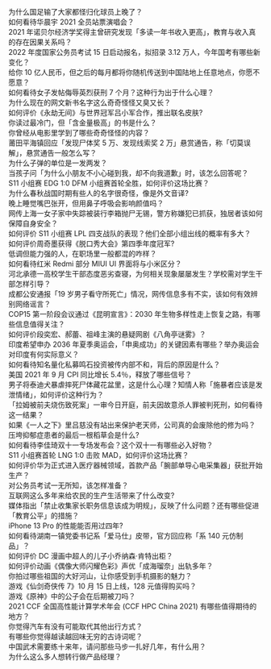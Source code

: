 为什么国足输了大家都怪归化球员上晚了？  
如何看待华晨宇 2021 全员站票演唱会？  
2021 年诺贝尔经济学奖得主曾研究发现「多读一年书收入更高」，教育与收入真的存在因果关系吗？  
2022 年度国家公务员考试 15 日启动报名，拟招录 3.12 万人，今年国考有哪些新变化？  
给你 10 亿人民币，但之后的每月都将你随机传送到中国陆地上任意地点，你愿不愿意？  
如何看待女子发帖侮辱英烈获刑 7 个月？这种行为出于什么心理？  
为什么现在的网文新书名字这么奇奇怪怪又臭又长？  
如何评价《永劫无间》与世界冠军吕小军合作，推出联名皮肤?  
你读过最冷门，但「含金量极高」的书是什么？  
你曾经从电影里学到了哪些奇奇怪怪的内容？  
莆田平海镇回应「发现尸体奖 5 万、发现线索奖 2 万」悬赏通告，称「切莫误解」，悬赏通告一般怎么写？  
为什么子弹的单位是一发两发？  
当孩子问「为什么小朋友不小心碰到我，却不向我道歉」时，该怎么回答呢？  
S11 小组赛 EDG 1:0 DFM 小组赛首轮全胜，如何评价这场比赛？  
为什么春秋战国时期有些人的名字很奇怪，像是外文音译?  
晚上睡觉嘴巴张开，但用鼻子呼吸会影响颜值吗？  
网传上海一女子家中失踪被装行李箱抛尸无锡，警方称嫌犯已抓获，独居者该如何保障自身安全？  
如何评价 S11 小组赛 LPL 四支战队的表现？他们全部小组出线的概率有多大？  
如何评价周奇墨获得《脱口秀大会》第四季年度冠军?  
低调但能力强的人，在职场里一般都混的咋样？  
如何看待红米 Redmi 部分 MIUI UI 界面将与小米区分？  
河北承德一高校学生干部态度恶劣查寝，为何相关现象屡屡发生？学校需对学生干部怎样引导？  
成都公安通报「19 岁男子看守所死亡」情况，网传信息多有不实，该如何有效辨别网络谣言？  
COP15 第一阶段会议通过《昆明宣言》：2030 年生物多样性走上恢复之路，有哪些信息值得关注？  
如何评价段奕宏、郝蕾、祖峰主演的悬疑网剧《八角亭谜雾》？  
印度希望申办 2036 年夏季奥运会，「申奥成功」的关键因素有哪些？举办奥运会对印度有何实际意义？  
如何看待知名量化私募鸣石投资被传内部不和，背后的原因是什么？  
美国 2021 年 9 月 CPI 同比增长 5.4％，释放了哪些信号？  
男子将泰迪犬暴虐摔死尸体藏花盆里，这是什么心理？知情人称「施暴者应该是发泄情绪」，如何评价这种行为？  
「拉姆被前夫烧伤致死案」一审今日开庭，前夫因故意杀人罪被判死刑，如何看待这一结果？  
如果《一人之下》里吕慈没有站出来保护老天师，公司真的会废除他的修为吗？  
压垮抑郁症患者的最后一根稻草会是什么?  
如何看待李佳琦双十一专场发布会？这个双十一有哪些必入好物？  
S11 小组赛首轮 LNG 1:0 击败 MAD，如何评价这场比赛？  
如何评价华为正式进入医疗器械领域，首款产品「腕部单导心电采集器」获批开始生产？  
对公务员考试一无所知，该怎样准备？  
互联网这么多年来给农民的生产生活带来了什么改变?  
媒体指出「禁止收集家长职务信息该成为明规」，反映了什么问题？还有哪些促进「教育公平」的措施？  
iPhone 13 Pro 的性能能否用过四年?  
如何看待湖南一镇党委书记系「爱马仕」皮带，官方回应称「系 140 元仿制品」？  
如何评价 DC 漫画中超人的儿子小乔纳森·肯特出柜？  
如何评价动画《偶像大师闪耀色彩》声优「成海瑠奈」出轨多年？  
你拍过哪些祖国的大好河山，让你感受到手机摄影的魅力？  
游戏《仙剑奇侠传 7》10 月 15 日上线，128 元值得购买吗？  
游戏《原神》中的公子会在后期被刀吗？  
2021 CCF 全国高性能计算学术年会 (CCF HPC China 2021) 有哪些值得期待的地方？  
你觉得汽车有没有可能取代其他出行方式？  
有哪些你觉得越读越回味无穷的古诗词呢？  
中国武术需要练十来年，请问那些马步一扎好几年，有什么用？  
为什么这么多人想转行做产品经理？  
